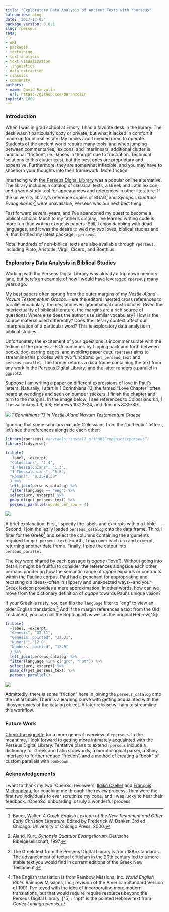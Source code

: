 ```yaml
---
title: "Exploratory Data Analysis of Ancient Texts with rperseus"
categories: blog
date: '2017-12-05'
package_version: 0.0.1
slug: rperseus
tags:
- r
- API
- packages
- textmining
- text-analysis
- text-visualization
- linguistics
- data-extraction
- classics
- community
authors:
- name: David Ranzolin
  url: https://github.com/daranzolin
topicid: 1000
---
```


### Introduction

When I was in grad school at Emory, I had a favorite desk in the library. The desk wasn’t particularly cozy or private, but what it lacked in comfort it made up for in real estate. My books and I needed room to operate. Students of the ancient world require many tools, and when jumping between commentaries, lexicons, and interlinears, additional clutter is additional “friction”, i.e., lapses in thought due to frustration. Technical solutions to this clutter exist, but the best ones are proprietary and expensive. Furthermore, they are somewhat inflexible, and you may have to shoehorn your thoughts into their framework. More friction.

Interfacing with [the Perseus Digital Library](http://www.perseus.tufts.edu/hopper/) was a popular online alternative. The library includes a catalog of classical texts, a Greek and Latin lexicon, and a word study tool for appearances and references in other literature. If the university library’s reference copies of BDAG[^1] and *Synopsis Quattuor Evangeliorum*[^2] were unavailable, Perseus was our next best thing.

Fast forward several years, and I’ve abandoned my quest to become a biblical scholar. Much to my father’s dismay, I’ve learned writing code is more fun than writing exegesis papers. Still, I enjoy dabbling with dead languages, and it was the desire to wed my two loves, biblical studies and R, that birthed my latest package, `rperseus`. 

Note: hundreds of non-biblical texts are also available through `rperseus`, including Plato, Aristotle, Virgil, Cicero, and Boethius. 

### Exploratory Data Analysis in Biblical Studies

Working with the Perseus Digital Library was already a trip down memory lane, but here’s an example of how I would have leveraged `rperseus` many years ago.

My best papers often sprung from the outer margins of my *Nestle-Aland Novum Testamentum Graece.* Here the editors inserted cross references to parallel vocabulary, themes, and even grammatical constructions. Given the intertextuality of biblical literature, the margins are a rich source of questions: Where else does the author use similar vocabulary? How is the source material used differently? Does the literary context affect our interpretation of a particular word? This is exploratory data analysis in biblical studies.     

Unfortunately the excitement of your questions is incommensurate with the tedium of the process--EDA continues by flipping back and forth between books, dog-earring pages, and avoiding paper cuts. `rperseus` aims to streamline this process with two functions: `get_perseus_text` and `perseus_parallel`. The former returns a data frame containing the text from any work in the Perseus Digital Library, and the latter renders a parallel in `ggplot2`. 

Suppose I am writing a paper on different expressions of love in Paul’s letters. Naturally, I start in 1 Corinthians 13, the famed “Love Chapter” often heard at weddings and seen on bumper stickers. I finish the chapter and turn to the margins. In the image below, I see references to Colossians 1:4, 1 Thessalonians 1:3, 5:8, Hebrews 10:22-24, and Romans 8:35-39.

![](/img/blog-images/2017-12-05-rperseus/nantg.png)
*1 Corinithians 13 in Nestle-Aland Novum Testamentum Graece*

Ignoring that some scholars exclude Colossians from the “authentic” letters, let’s see the references alongside each other:

```r
library(rperseus) #devtools::install_github(“ropensci/rperseus”)
library(tidyverse)

tribble(
  ~label, ~excerpt,
  "Colossians", "1.4",
  "1 Thessalonians", "1.3",
  "1 Thessalonians", "5.8",
  "Romans", "8.35-8.39"
  ) %>% 
  left_join(perseus_catalog) %>%
  filter(language == "eng") %>%
  select(urn, excerpt) %>%
  pmap_df(get_perseus_text) %>%
  perseus_parallel(words_per_row = 4)
```
![](/img/blog-images/2017-12-05-rperseus/Parallel1.png)

A brief explanation: First, I specify the labels and excerpts within a tibble. Second, I join the lazily loaded `perseus_catalog` onto the data frame. Third, I filter for the Greek[^3] and select the columns containing the arguments required for `get_perseus_text`. Fourth, I map over each urn and excerpt, returning another data frame. Finally, I pipe the output into `perseus_parallel`.

The key word shared by each passage is *agape* (“love”). Without going into detail, it might be fruitful to consider the references alongside each other, perhaps pondering how the semantic range of *agape* expands or contracts within the Pauline corpus. Paul had a penchant for appropriating and recasting old ideas--often in slippery and unexpected ways--and your Greek lexicon provides a mere approximation. In other words, how can we move from the dictionary definition of *agape* towards Paul's unique vision? 

If your Greek is rusty, you can flip the `language` filter to “eng” to view an older English translation.[^4] And if the margin references a text from the Old Testament, you can call the Septuagint as well as the original Hebrew[^5]: 

```r
tribble(
  ~label, ~excerpt,
  "Genesis", "32.31",
  "Genesis, pointed", "32.31",
  "Numeri", "12.8",
  "Numbers, pointed", "12.8"
  ) %>% 
  left_join(perseus_catalog) %>%
  filter(language %in% c("grc", "hpt")) %>%
  select(urn, excerpt) %>%
  pmap_df(get_perseus_text) %>%
  perseus_parallel()
```
![](/img/blog-images/2017-12-05-rperseus/Parallel2.png)

Admittedly, there is some “friction” here in joining the `perseus_catalog` onto the initial tibble. There is a learning curve with getting acquainted with the idiosyncrasies of the catalog object. A later release will aim to streamline this workflow. 

### Future Work

[Check the vignette](https://ropensci.github.io/rperseus/articles/rperseus-vignette.html) for a more general overview of `rperseus`. In the meantime, I look forward to getting more intimately acquainted with the Perseus Digital Library. Tentative plans to extend `rperseus` include a dictionary for Greek and Latin stopwords, a morphological parser, a Shiny interface to further reduce “friction”, and a method of creating a “book” of custom parallels with `bookdown`.  

### Acknowledgements

I want to thank my two rOpenSci reviewers, [Ildikó Czeller](https://www.ildiczeller.com/) and [François Michonneau,](https://francoismichonneau.net/) for coaching me through the review process. They were the first two individuals to ever scrutinize my code, and I was lucky to hear their feedback. rOpenSci onboarding is truly a wonderful process.

<!-- references -->
[^1]: Bauer, Walter. *A Greek-English Lexicon of the New Testament and Other Early Christian Literature.* Edited by Frederick W. Danker. 3rd ed. Chicago: University of Chicago Press, 2000.
[^2]: Aland, Kurt. *Synopsis Quattuor Evangeliorum.* Deutsche Bibelgesellschaft, 1997.
[^3]: The Greek text from the Perseus Digital Library is from 1885 standards. The advancement of textual criticism in the 20th century led to a more stable text you would find in current editions of the Greek New Testament.  
[^4]: The English translation is from Rainbow Missions, Inc. *World English Bible.* Rainbow Missions, Inc.; revision of the American Standard Version of 1901. I’ve toyed with the idea of incorporating more modern translations, but that would require require resources beyond the Perseus Digital Library. 
[^5] : "hpt" is the pointed Hebrew text from *Codex Leningradensis.*

